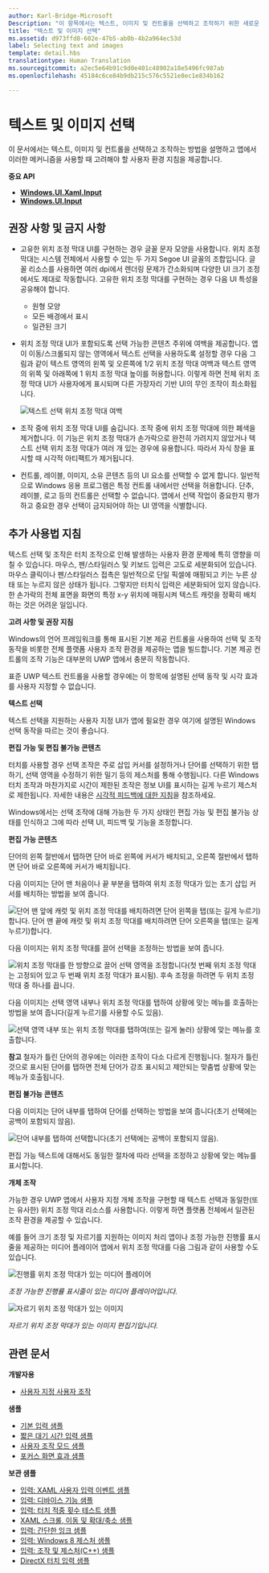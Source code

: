 ```yaml
---
author: Karl-Bridge-Microsoft
Description: "이 항목에서는 텍스트, 이미지 및 컨트롤을 선택하고 조작하기 위한 새로운 Windows UI에 대해 설명하고 Windows 스토어 앱에서 이러한 새 선택 및 조작 메커니즘을 사용할 때 고려해야 할 사용자 환경 지침을 제공합니다."
title: "텍스트 및 이미지 선택"
ms.assetid: d973ffd8-602e-47b5-ab0b-4b2a964ec53d
label: Selecting text and images
template: detail.hbs
translationtype: Human Translation
ms.sourcegitcommit: a2ec5e64b91c9d0e401c48902a18e5496fc987ab
ms.openlocfilehash: 45184c6ce84b9db215c576c5521e8ec1e834b162

---
```


# 텍스트 및 이미지 선택

이 문서에서는 텍스트, 이미지 및 컨트롤을 선택하고 조작하는 방법을 설명하고 앱에서 이러한 메커니즘을 사용할 때 고려해야 할 사용자 환경 지침을 제공합니다.




**중요 API**

-   [**Windows.UI.Xaml.Input**](https://msdn.microsoft.com/library/windows/apps/br227994)
-   [**Windows.UI.Input**](https://msdn.microsoft.com/library/windows/apps/br242084)


## 권장 사항 및 금지 사항


-   고유한 위치 조정 막대 UI를 구현하는 경우 글꼴 문자 모양을 사용합니다. 위치 조정 막대는 시스템 전체에서 사용할 수 있는 두 가지 Segoe UI 글꼴의 조합입니다. 글꼴 리소스를 사용하면 여러 dpi에서 렌더링 문제가 간소화되며 다양한 UI 크기 조정에서도 제대로 작동합니다. 고유한 위치 조정 막대를 구현하는 경우 다음 UI 특성을 공유해야 합니다.

    -   원형 모양
    -   모든 배경에서 표시
    -   일관된 크기
-   위치 조정 막대 UI가 포함되도록 선택 가능한 콘텐츠 주위에 여백을 제공합니다. 앱이 이동/스크롤되지 않는 영역에서 텍스트 선택을 사용하도록 설정할 경우 다음 그림과 같이 텍스트 영역의 왼쪽 및 오른쪽에 1/2 위치 조정 막대 여백과 텍스트 영역의 위쪽 및 아래쪽에 1 위치 조정 막대 높이를 허용합니다. 이렇게 하면 전체 위치 조정 막대 UI가 사용자에게 표시되며 다른 가장자리 기반 UI의 무인 조작이 최소화됩니다.

    ![텍스트 선택 위치 조정 막대 여백](images/textselection-gripper-margins.png)

-   조작 중에 위치 조정 막대 UI를 숨깁니다. 조작 중에 위치 조정 막대에 의한 폐색을 제거합니다. 이 기능은 위치 조정 막대가 손가락으로 완전히 가려지지 않았거나 텍스트 선택 위치 조정 막대가 여러 개 있는 경우에 유용합니다. 따라서 자식 창을 표시할 때 시각적 아티팩트가 제거됩니다.

-   컨트롤, 레이블, 이미지, 소유 콘텐츠 등의 UI 요소를 선택할 수 없게 합니다. 일반적으로 Windows 응용 프로그램은 특정 컨트롤 내에서만 선택을 허용합니다. 단추, 레이블, 로고 등의 컨트롤은 선택할 수 없습니다. 앱에서 선택 작업이 중요한지 평가하고 중요한 경우 선택이 금지되어야 하는 UI 영역을 식별합니다. 

## 추가 사용법 지침


텍스트 선택 및 조작은 터치 조작으로 인해 발생하는 사용자 환경 문제에 특히 영향을 미칠 수 있습니다. 마우스, 펜/스타일러스 및 키보드 입력은 고도로 세분화되어 있습니다. 마우스 클릭이나 펜/스타일러스 접촉은 일반적으로 단일 픽셀에 매핑되고 키는 누른 상태 또는 누르지 않은 상태가 됩니다. 그렇지만 터치식 입력은 세분화되어 있지 않습니다. 한 손가락의 전체 표면을 화면의 특정 x-y 위치에 매핑시켜 텍스트 캐럿을 정확히 배치하는 것은 어려운 일입니다.

**고려 사항 및 권장 지침**

Windows의 언어 프레임워크를 통해 표시된 기본 제공 컨트롤을 사용하여 선택 및 조작 동작을 비롯한 전체 플랫폼 사용자 조작 환경을 제공하는 앱을 빌드합니다. 기본 제공 컨트롤의 조작 기능은 대부분의 UWP 앱에서 충분히 작동합니다.

표준 UWP 텍스트 컨트롤을 사용할 경우에는 이 항목에 설명된 선택 동작 및 시각 효과를 사용자 지정할 수 없습니다.

**텍스트 선택**

텍스트 선택을 지원하는 사용자 지정 UI가 앱에 필요한 경우 여기에 설명된 Windows 선택 동작을 따르는 것이 좋습니다.

**편집 가능 및 편집 불가능 콘텐츠**


터치를 사용할 경우 선택 조작은 주로 삽입 커서를 설정하거나 단어를 선택하기 위한 탭하기, 선택 영역을 수정하기 위한 밀기 등의 제스처를 통해 수행됩니다. 다른 Windows 터치 조작과 마찬가지로 시간이 제한된 조작은 정보 UI를 표시하는 길게 누르기 제스처로 제한됩니다. 자세한 내용은 [시각적 피드백에 대한 지침](guidelines-for-visualfeedback.md)을 참조하세요.

Windows에서는 선택 조작에 대해 가능한 두 가지 상태인 편집 가능 및 편집 불가능 상태를 인식하고 그에 따라 선택 UI, 피드백 및 기능을 조정합니다.

**편집 가능 콘텐츠**

단어의 왼쪽 절반에서 탭하면 단어 바로 왼쪽에 커서가 배치되고, 오른쪽 절반에서 탭하면 단어 바로 오른쪽에 커서가 배치됩니다.

다음 이미지는 단어 맨 처음이나 끝 부분을 탭하여 위치 조정 막대가 있는 초기 삽입 커서를 배치하는 방법을 보여 줍니다.

![단어 맨 앞에 캐럿 및 위치 조정 막대를 배치하려면 단어 왼쪽을 탭(또는 길게 누르기)합니다. 단어 맨 끝에 캐럿 및 위치 조정 막대를 배치하려면 단어 오른쪽을 탭(또는 길게 누르기)합니다.](images/textselection-place-caret.png)

다음 이미지는 위치 조정 막대를 끌어 선택을 조정하는 방법을 보여 줍니다.

![위치 조정 막대를 한 방향으로 끌어 선택 영역을 조정합니다(첫 번째 위치 조정 막대는 고정되어 있고 두 번째 위치 조정 막대가 표시됨). 후속 조정을 하려면 두 위치 조정 막대 중 하나를 끕니다.](images/adjust-selection.png)

다음 이미지는 선택 영역 내부나 위치 조정 막대를 탭하여 상황에 맞는 메뉴를 호출하는 방법을 보여 줍니다(길게 누르기를 사용할 수도 있음).

![선택 영역 내부 또는 위치 조정 막대를 탭하여(또는 길게 눌러) 상황에 맞는 메뉴를 호출합니다.](images/textselection-show-context.png)

**참고** 철자가 틀린 단어의 경우에는 이러한 조작이 다소 다르게 진행됩니다. 철자가 틀린 것으로 표시된 단어를 탭하면 전체 단어가 강조 표시되고 제안되는 맞춤법 상황에 맞는 메뉴가 호출됩니다.

 

**편집 불가능 콘텐츠**

다음 이미지는 단어 내부를 탭하여 단어를 선택하는 방법을 보여 줍니다(초기 선택에는 공백이 포함되지 않음).

![단어 내부를 탭하여 선택합니다(초기 선택에는 공백이 포함되지 않음).](images/select-word.png)

편집 가능 텍스트에 대해서도 동일한 절차에 따라 선택을 조정하고 상황에 맞는 메뉴를 표시합니다.

**개체 조작**

가능한 경우 UWP 앱에서 사용자 지정 개체 조작을 구현할 때 텍스트 선택과 동일한(또는 유사한) 위치 조정 막대 리소스를 사용합니다. 이렇게 하면 플랫폼 전체에서 일관된 조작 환경을 제공할 수 있습니다.

예를 들어 크기 조정 및 자르기를 지원하는 이미지 처리 앱이나 조정 가능한 진행률 표시줄을 제공하는 미디어 플레이어 앱에서 위치 조정 막대를 다음 그림과 같이 사용할 수도 있습니다.

![진행률 위치 조정 막대가 있는 미디어 플레이어](images/gripper-mediaplayer.png)

*조정 가능한 진행률 표시줄이 있는 미디어 플레이어입니다.*

![자르기 위치 조정 막대가 있는 이미지](images/gripper-imagemanip.png)

*자르기 위치 조정 막대가 있는 이미지 편집기입니다.*

## 관련 문서



**개발자용**
* [사용자 지정 사용자 조작](https://msdn.microsoft.com/library/windows/apps/mt185599)

**샘플**
* [기본 입력 샘플](http://go.microsoft.com/fwlink/p/?LinkID=620302)
* [짧은 대기 시간 입력 샘플](http://go.microsoft.com/fwlink/p/?LinkID=620304)
* [사용자 조작 모드 샘플](http://go.microsoft.com/fwlink/p/?LinkID=619894)
* [포커스 화면 효과 샘플](http://go.microsoft.com/fwlink/p/?LinkID=619895)

**보관 샘플**
* [입력: XAML 사용자 입력 이벤트 샘플](http://go.microsoft.com/fwlink/p/?linkid=226855)
* [입력: 디바이스 기능 샘플](http://go.microsoft.com/fwlink/p/?linkid=231530)
* [입력: 터치 적중 횟수 테스트 샘플](http://go.microsoft.com/fwlink/p/?linkid=231590)
* [XAML 스크롤, 이동 및 확대/축소 샘플](http://go.microsoft.com/fwlink/p/?linkid=251717)
* [입력: 간단한 잉크 샘플](http://go.microsoft.com/fwlink/p/?linkid=246570)
* [입력: Windows 8 제스처 샘플](http://go.microsoft.com/fwlink/p/?LinkId=264995)
* [입력: 조작 및 제스처(C++) 샘플](http://go.microsoft.com/fwlink/p/?linkid=231605)
* [DirectX 터치 입력 샘플](http://go.microsoft.com/fwlink/p/?LinkID=231627)
 

 







<!--HONumber=Aug16_HO3-->


